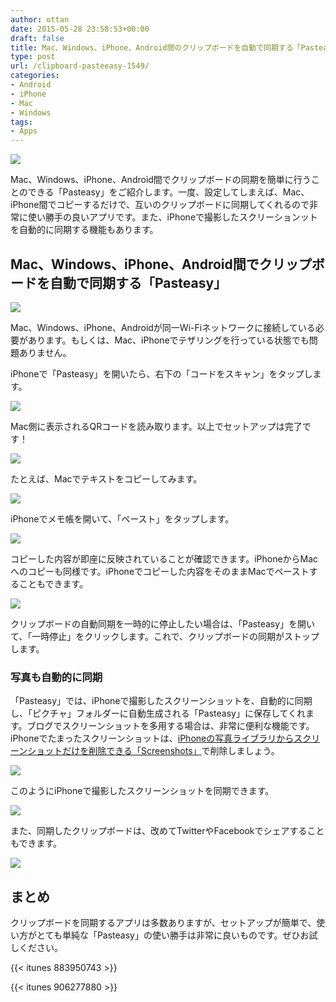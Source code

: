 ```yaml
---
author: ottan
date: 2015-05-28 23:58:53+00:00
draft: false
title: Mac、Windows、iPhone、Android間のクリップボードを自動で同期する「Pasteasy」
type: post
url: /clipboard-pasteeasy-1549/
categories:
- Android
- iPhone
- Mac
- Windows
tags:
- Apps
---
```


![](/images/2015/05/150528-5567a65ecf3e6.jpg)






Mac、Windows、iPhone、Android間でクリップボードの同期を簡単に行うことのできる「Pasteasy」をご紹介します。一度、設定してしまえば、Mac、iPhone間でコピーするだけで、互いのクリップボードに同期してくれるので非常に使い勝手の良いアプリです。また、iPhoneで撮影したスクリーションットを自動的に同期する機能もあります。





## Mac、Windows、iPhone、Android間でクリップボードを自動で同期する「Pasteasy」





![](/images/2015/05/150528-5567a6610ab75.png)






Mac、Windows、iPhone、Androidが同一Wi-Fiネットワークに接続している必要があります。もしくは、Mac、iPhoneでテザリングを行っている状態でも問題ありません。





iPhoneで「Pasteasy」を開いたら、右下の「コードをスキャン」をタップします。





![](/images/2015/05/150528-5567a66626cf4.png)






Mac側に表示されるQRコードを読み取ります。以上でセットアップは完了です！





![](/images/2015/05/150528-5567a66ea9344.png)






たとえば、Macでテキストをコピーしてみます。





![](/images/2015/05/150528-5567a6732a448.png)






iPhoneでメモ帳を開いて、「ペースト」をタップします。





![](/images/2015/05/150528-5567a67ff2bef.png)






コピーした内容が即座に反映されていることが確認できます。iPhoneからMacへのコピーも同様です。iPhoneでコピーした内容をそのままMacでペーストすることもできます。





![](/images/2015/05/150528-5567abc25358b.png)






クリップボードの自動同期を一時的に停止したい場合は、「Pasteasy」を開いて、「一時停止」をクリックします。これで、クリップボードの同期がストップします。





### 写真も自動的に同期





「Pasteasy」では、iPhoneで撮影したスクリーンショットを、自動的に同期し、「ピクチャ」フォルダーに自動生成される「Pasteasy」に保存してくれます。ブログでスクリーンショットを多用する場合は、非常に便利な機能です。iPhoneでたまったスクリーンショットは、[iPhoneの写真ライブラリからスクリーンショットだけを削除できる「Screenshots」](/iphone-screenshots-delete-1011/)で削除しましょう。





![](/images/2015/05/150528-5567a6863ed5a.png)






このようにiPhoneで撮影したスクリーンショットを同期できます。





![](/images/2015/05/150528-5567a68ba8906.png)






また、同期したクリップボードは、改めてTwitterやFacebookでシェアすることもできます。





![](/images/2015/05/150528-5567a691a5e51.png)






## まとめ





クリップボードを同期するアプリは多数ありますが、セットアップが簡単で、使い方がとても単純な「Pasteasy」の使い勝手は非常に良いものです。ぜひお試しください。



{{< itunes 883950743 >}}

{{< itunes 906277880 >}}
